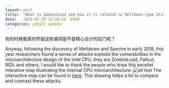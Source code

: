 ```yaml
---
layout: post
title:  "What is ZombieLoad and how it is related to Meltdown-type attacks"
date:   2019-05-29 23:00:28 -0500
categories: jekyll update
---
```

有的时候我真的怀疑这些漏洞是不是精心设计的后门呢？

Anyway, following the discovery of Meltdown and Spectre in early 2018, this year researchers found a series of attacks exploits the vulnerabilities in the microarchitecture design of the Intel CPU, they are ZombieLoad, Fallout, RIDL and others. I would like to thank the people who draw this excellet interative map illustrating the internal CPU microarchitecture. ![alt text](https://mdsattacks.com/images/skylake-color.svg "Microarchitecure") The interactive map can be found in [here](https://mdsattacks.com/diagram.html). This drawing helps a lot to compare and contrast these attacks.
